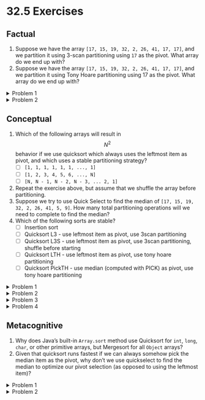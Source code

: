 # 32.5 Exercises

## Factual

1. Suppose we have the array `[17, 15, 19, 32, 2, 26, 41, 17, 17]`, and we partition it using 3-scan partitioning using `17` as the pivot. What array do we end up with?
2. Suppose we have the array `[17, 15, 19, 32, 2, 26, 41, 17, 17]`, and we partition it using Tony Hoare partitioning using 17 as the pivot. What array do we end up with?

<details>

<summary>Problem 1</summary>

`[15, 2, 17, 17, 17, 19, 32, 26, 41]`. First we scan for the smaller elements (15, 2), then the equal elements (17, 17, 17), and finally the larger elements (19, 32, 26, 41) in the order they appear from left to right in the original array.

</details>

<details>

<summary>Problem 2</summary>

`[2, 15, 17, 17, 17, 26, 41, 32, 19]`. See [here](https://docs.google.com/presentation/d/1DOnWS59PJOa-LaBfttPRseIpwLGefZkn450TMSSUiQY/pub?start=false\&loop=false\&delayms=3000\&slide=id.g463de7561\_042) for a demo.

</details>

## Conceptual

1. Which of the following arrays will result in $$N^2$$ behavior if we use quicksort which always uses the leftmost item as pivot, and which uses a stable partitioning strategy?
   * [ ] `[1, 1, 1, 1, 1, 1, ..., 1]`
   * [ ] `[1, 2, 3, 4, 5, 6, ..., N]`
   * [ ] `[N, N - 1, N - 2, N - 3, ... 2, 1]`
2. Repeat the exercise above, but assume that we shuffle the array before partitioning.
3. Suppose we try to use Quick Select to find the median of `[17, 15, 19, 32, 2, 26, 41, 5, 9]`. How many total partitioning operations will we need to complete to find the median?
4. Which of the following sorts are stable?
   * [ ] Insertion sort
   * [ ] Quicksort L3 - use leftmost item as pivot, use 3scan partitioning
   * [ ] Quicksort L3S - use leftmost item as pivot, use 3scan partitioning, shuffle before starting
   * [ ] Quicksort LTH - use leftmost item as pivot, use tony hoare partitioning
   * [ ] Quicksort PickTH - use median (computed with PICK) as pivot, use tony hoare partitioning

<details>

<summary>Problem 1</summary>

All three of these arrays are worst-case inputs for quicksort, since the size of the largest partition will only decrease by 1 each round of partitioning.

* [x] `[1, 1, 1, 1, 1, 1, ..., 1]`
* [x] `[1, 2, 3, 4, 5, 6, ..., N]`
* [x] `[N, N - 1, N - 2, N - 3, ... 2, 1]`

</details>

<details>

<summary>Problem 2</summary>

If we shuffle, the two arrays with integers up to `N` are no longer guaranteed to have bad pivots since the pivot could be any item in the array with equal probability. However, the array of all `1`s will still always choose a "bad" pivot, since all items in the array are equal and will end up in the left partition.

* [x] `[1, 1, 1, 1, 1, 1, ..., 1]`
* [ ] `[1, 2, 3, 4, 5, 6, ..., N]`
* [ ] `[N, N - 1, N - 2, N - 3, ... 2, 1]`

</details>

<details>

<summary>Problem 3</summary>

1; after a single partitioning operation, we end up with 17 in the middle of the array. Thus, we will get 17 into this middle position and be done immediately. Note that it doesn't matter what partitioning strategy we use.

</details>

<details>

<summary>Problem 4</summary>

Insertion sort is stable, as mentioned in previous chapters.

3-scan alone is stable.

After shuffling, we cannot guarantee any ordering of items, so any partitioning strategy involving shuffling is not stable. Also, Hoare partitioning is inherently unstable, so any sort involve Hoare partiioning is also not a stable sort.

* [x] Insertion sort
* [x] Quicksort L3 - use leftmost item as pivot, use 3scan partitioning
* [ ] Quicksort L3S - use leftmost item as pivot, use 3scan partitioning, shuffle before starting
* [ ] Quicksort LTH - use leftmost item as pivot, use Hoare partitioning
* [ ] Quicksort PickTH - use median (computed with PICK) as pivot, use Hoare partitioning

</details>

## Metacognitive

1. Why does Java’s built-in `Array.sort` method use Quicksort for `int`, `long`, `char`, or other primitive arrays, but Mergesort for all `Object` arrays?
2. Given that quicksort runs fastest if we can always somehow pick the median item as the pivot, why don’t we use quickselect to find the median to optimize our pivot selection (as opposed to using the leftmost item)?

<details>

<summary>Problem 1</summary>

This is because primitives don't require stability--an `int` is indistinguishable from any other `int` if they are equal by `.equals()`. However, this is not true for `Object`s, since two different `Object`s at different memory addresses can still be equal, and stability may be desireable when sorting objects.

</details>

<details>

<summary>Problem 2</summary>

The problem with finding the median before partioning each time is that this increases the runtime of quicksort by a significant constant factor, resulting in a much slower algorithm in practice. The very low probability of running into a worst-case quicksort means that using a time-consuming algorithm to find the median is not worth it in the majority of sorting cases.

</details>
